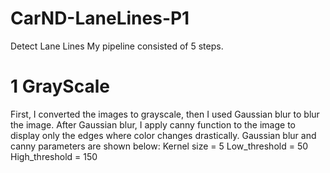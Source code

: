 # CarND-LaneLines-P1
Detect Lane Lines
My pipeline consisted of 5 steps.
# 1 GrayScale
First, I converted the images to grayscale, then I used Gaussian blur to blur the image. After Gaussian blur, I apply canny function to the image to display only the edges where color changes drastically.
Gaussian blur and canny parameters are shown below:
Kernel size = 5
Low_threshold = 50
High_threshold = 150
